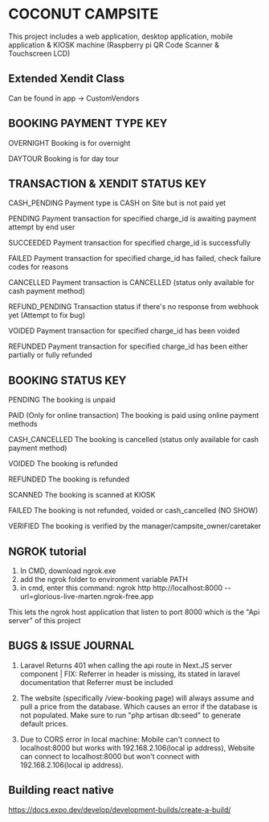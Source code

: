 # COCONUT CAMPSITE
This project includes a web application, desktop application, mobile application & KIOSK machine (Raspberry pi QR Code Scanner & Touchscreen LCD)

## Extended Xendit Class
Can be found in app -> CustomVendors

## BOOKING PAYMENT TYPE KEY
OVERNIGHT
Booking is for overnight

DAYTOUR
Booking is for day tour


## TRANSACTION & XENDIT STATUS KEY
CASH_PENDING
Payment type is CASH on Site but is not paid yet

PENDING
Payment transaction for specified charge_id is awaiting payment attempt by end user

SUCCEEDED
Payment transaction for specified charge_id is successfully

FAILED
Payment transaction for specified charge_id has failed, check failure codes for reasons

CANCELLED
Payment transaction is CANCELLED (status only available for cash payment method)

REFUND_PENDING
Transaction status if there's no response from webhook yet (Attempt to fix bug)

VOIDED
Payment transaction for specified charge_id has been voided

REFUNDED
Payment transaction for specified charge_id has been either partially or fully refunded


## BOOKING STATUS KEY
PENDING
The booking is unpaid

PAID (Only for online transaction)
The booking is paid using online payment methods

CASH_CANCELLED
The booking is cancelled (status only available for cash payment method)

VOIDED
The booking is refunded

REFUNDED
The booking is refunded

SCANNED
The booking is scanned at KIOSK

FAILED
The booking is not refunded, voided or cash_cancelled (NO SHOW)

VERIFIED
The booking is verified by the manager/campsite_owner/caretaker

## NGROK tutorial
1. In CMD, download ngrok.exe
2. add the ngrok folder to environment variable PATH
3. in cmd, enter this command: ngrok http http://localhost:8000 --url=glorious-live-marten.ngrok-free.app

This lets the ngrok host application that listen to port 8000 which is the "Api server" of this project


## BUGS & ISSUE JOURNAL

1. Laravel Returns 401 when calling the api route in Next.JS server component | FIX: Referrer in header is missing, its stated in laravel documentation that Referrer must be included

2. The website (specifically /view-booking page) will always assume and pull a price from the database. Which causes an error if the database is not populated. Make sure to run "php artisan db:seed" to generate default prices.

3. Due to CORS error in local machine: Mobile can't connect to localhost:8000 but works with 192.168.2.106(local ip address), Website can connect to localhost:8000 but won't connect with 192.168.2.106(local ip address).


## Building react native
https://docs.expo.dev/develop/development-builds/create-a-build/